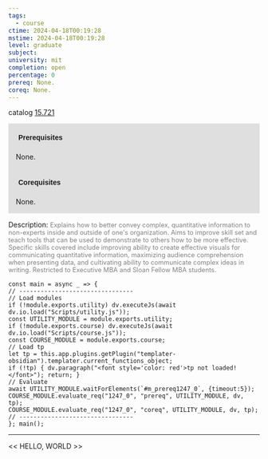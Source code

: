 ```yaml
---
tags:
  - course
ctime: 2024-04-18T00:19:28
mstime: 2024-04-18T00:19:28
level: graduate
subject: 
university: mit
completion: open
percentage: 0
prereq: None.
coreq: None.
---
```


catalog [15.721](http://student.mit.edu/catalog/m15c.html#15.721)

<span style="display: block; padding: 15px; background-color: rgb(100, 100, 100, 0.2);"><font id="m_prereq1247_0" style="display: block; font-family: Arial, sans-serif; font-weight: bold; padding: 5px">Prerequisites</font><br><span id="prereq1247_0">None.</span></span>
<span style="display: block; padding: 15px; background-color: rgb(100, 100, 100, 0.2);"><font id="m_coreq1247_0" style="display: block; font-family: Arial, sans-serif; font-weight: bold; padding: 5px">Corequisites</font><br><span id="coreq1247_0">None.</span></span>

<font style="">Description:</font>
<font style="color: grey; font-size: 0.8rem;">Explains how to better convey complex, quantitative information to non-experts inside and outside of one's organization. Aims to improve skill set and teach tools that can be used to demonstrate to others how to be more effective. Specific skills covered include improving ability to create effective visuals for communicating quantitative information, maximizing audience comprehension when presenting data, and cultivating ability to communicate complex ideas in writing. Restricted to Executive MBA and Sloan Fellow MBA students.</font>

```dataviewjs
const main = async _ => {
// --------------------------------
// Load modules
if (!module.exports.utility) dv.executeJs(await dv.io.load("Scripts/utility.js"));
const UTILITY_MODULE = module.exports.utility;
if (!module.exports.course) dv.executeJs(await dv.io.load("Scripts/course.js"));
const COURSE_MODULE = module.exports.course;
// Load tp
let tp = this.app.plugins.getPlugin("templater-obsidian").templater.current_functions_object;
if (!tp) { dv.paragraph("<font style='color: red'>tp not loaded!</font>"); return; }
// Evaluate
await UTILITY_MODULE.waitForElements(`#m_prereq1247_0`, {timeout:5});
COURSE_MODULE.evaluate_req("1247_0", "prereq", UTILITY_MODULE, dv, tp);
COURSE_MODULE.evaluate_req("1247_0", "coreq", UTILITY_MODULE, dv, tp);
// --------------------------------
}; main();
```

---

<< HELLO, WORLD >>
